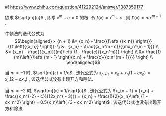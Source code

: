 #! https://www.zhihu.com/question/412292124/answer/1387359177

[comment]: <> (Answer URL: https://www.zhihu.com/question/412292124/answer/1387359177)
[comment]: <> (Question Title: 如图，如何利用牛顿迭代法计算（2）？)
[comment]: <> (Author Name: 采石工)
[comment]: <> (Create Time: 2020-08-05 23:26:45)

欲求  $\sqrt[m]{c}$  , 即求  $x^m - c = 0$  的根. 令  $f(x) = x^m - c$  , 则  $f' (x)= mx^{m-1}$  .

牛顿法的迭代公式为  
$$\begin{aligned} x_{n + 1} 
&= {x_n} - \frac{{f\left( {{x_n}} \right)}}{{f'\left({{x_n}} \right)}} \\
&= {x_n} - \frac{{x_n^m - c}}{{mx_n^{m - 1}}} \\
&= {x_n} - \frac{{{x_n}}}{m}\left( {1 - \frac{c}{{x_n^m}}} \right) \\
&= \frac{1}{m}\left[{\left( {m - 1} \right){x_n} + \frac{c}{{x_n^{m - 1}}}} \right] \\
\end{aligned}$$

当  $m = -1$  时,  $\sqrt[m]{c} = 1/c$  , 迭代公式为  $x_{n + 1} = {x_n} + {x_n}\left( {1 - c{x_n}} \right) = {x_n}\left( {2 - c{x_n}} \right)$  , 该迭代公式没有出现开方和除法.

当  $m=-2$  时,  $\sqrt[m]{c} = 1/\sqrt{c}$  , 迭代公式为  $x_{n + 1} = {x_n} + \frac{{x_n^{-2} - c}}{{2x_n^{ - 3}}} = {x_n} + \frac{1}{2}{x_n}\left( {1 - cx_n^2} \right) = 0.5{x_n}\left( {3 - cx_n^2} \right)$  , 该迭代公式也没有出现开方和除法.

